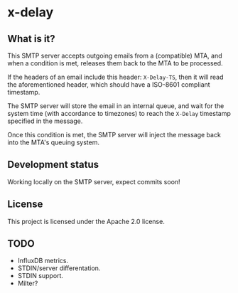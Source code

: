 x-delay
=======

## What is it?

This SMTP server accepts outgoing emails from a (compatible) MTA, and when a
condition is met, releases them back to the MTA to be processed.

If the headers of an email include this header: `X-Delay-TS`, then it
will read the aforementioned header, which should have a ISO-8601
compliant timestamp.

The SMTP server will store the email in an internal queue, and wait for the
system time (with accordance to timezones) to reach the `X-Delay`
timestamp specified in the message.

Once this condition is met, the SMTP server will inject the message back into
the MTA's queuing system.

## Development status

Working locally on the SMTP server, expect commits soon!

## License

This project is licensed under the Apache 2.0 license.

## TODO

- InfluxDB metrics.
- STDIN/server differentation.
- STDIN support.
- Milter?

